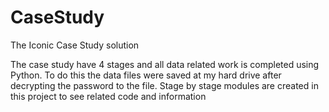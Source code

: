 # CaseStudy
The Iconic Case Study solution

The case study have 4 stages and all data related work is completed using Python. To do this the data files were saved at my hard drive after decrypting the password to the file. Stage by stage modules are created in this project to see related code and information
